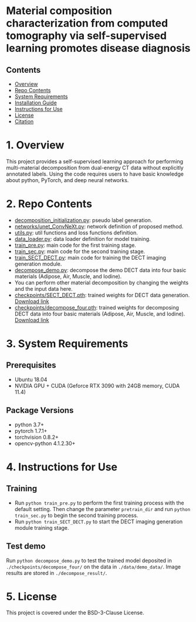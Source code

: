 # Material composition characterization from computed tomography via self-supervised learning promotes disease diagnosis


## Contents

- [Overview](#overview)
- [Repo Contents](#repo-contents)
- [System Requirements](#system-requirements)
- [Installation Guide](#installation-guide)
- [Instructions for Use](#instructions-for-use)
- [License](./LICENSE)
- [Citation](#citation)

# 1. Overview

This project provides a self-supervised learning approach for performing multi-material decomposition from dual-energy CT data without explicitly annotated labels. Using the code requires users to have basic knowledge about python, PyTorch, and deep neural networks.

# 2. Repo Contents
- [decomposition_initialization.py](./decomposition_initialization.py): pseudo label generation.
- [networks/unet_ConvNeXt.py](./networks/unet_ConvNeXt.py): network definition of proposed method.
- [utils.py](./utils.py): util functions and loss functions definition.
- [data_loader.py](./data_loader.py): data loader definition for model training.
- [train_pre.py](./train_pre.py): main code for the first training stage.
- [train_sec.py](./train_sec.py): main code for the second training stage.
- [train_SECT_DECT.py](./train_SECT_DECT.py): main code for training the DECT imaging generation module.
- [decompose_demo.py](./decompose_demo.py): decompose the demo DECT data into four basic materials (Adipose, Air, Muscle, and Iodine).
- You can perform other material decomposition by changing the weights and the input data here.
- [checkpoints/SECT_DECT.pth](./checkpoints/SECT_DECT.pth): trained weights for DECT data generation. [Download link](https://1drv.ms/u/s!Al8vukYxw_dFgzyl33BEYzpgddcH?e=iHeWYA)
- [checkpoints/decompose_four.pth](./checkpoints/decompose_four.pth): trained weights for decomposing DECT data into four basic materials (Adipose, Air, Muscle, and Iodine). [Download link](https://1drv.ms/u/s!Al8vukYxw_dFgz3BxKMYQHynvANQ?e=ilKqyp)


# 3. System Requirements

## Prerequisites
- Ubuntu 18.04
- NVIDIA GPU + CUDA (Geforce RTX 3090 with 24GB memory, CUDA 11.4)

## Package Versions
- python 3.7+
- pytorch 1.7.1+
- torchvision 0.8.2+
- opencv-python 4.1.2.30+

# 4. Instructions for Use

## Training
- Run `python train_pre.py` to perform the first training process with the default setting. Then change the parameter `pretrain_dir` and run `python train_sec.py` to begin the second training process.
- Run `python train_SECT_DECT.py` to start the DECT imaging generation module training stage.

## Test demo
Run `python decompose_demo.py` to test the trained model deposited in `./checkpoints/decompose_four/` on the data in `./data/demo_data/`. Image results are stored in `./decompose_result/`.

# 5. License
This project is covered under the BSD-3-Clause License.

